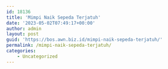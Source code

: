 ```yaml
---
id: 18136
title: 'Mimpi Naik Sepeda Terjatuh'
date: '2023-05-02T07:49:17+00:00'
author: admin
layout: post
guid: 'https://bos.awn.biz.id/mimpi-naik-sepeda-terjatuh/'
permalink: /mimpi-naik-sepeda-terjatuh/
categories:
    - Uncategorized
---
```


